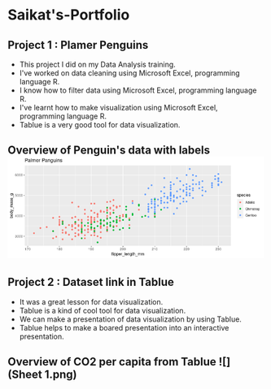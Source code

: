 # Saikat's-Portfolio

## Project 1 : Plamer Penguins

* This project I did on my Data Analysis training.
* I've worked on data cleaning using Microsoft Excel, programming language R.
* I know how to filter data using Microsoft Excel, programming language R.
* I've learnt how to make visualization using Microsoft Excel, programming language R.
* Tablue is a very good tool for data visualization.

## Overview of Penguin's data with labels ![](penguins.png)

## Project 2 : Dataset link in Tablue

* It was a great lesson for data visualization.
* Tablue is a kind of cool tool for data visualization.
* We can make a presentation of data visualization by using Tablue.
* Tablue helps to make a boared presentation into an interactive presentation.

## Overview of CO2 per capita from Tablue ![](Sheet 1.png)
